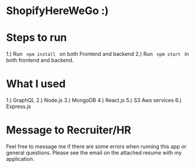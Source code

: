 # ShopifyHereWeGo :) 
# Steps to run
1.) Run <code> npm install </code> on both Frontend and backend
2.) Run <code> npm start </code> in both frontend and backend.

# What I used
1.) GraphQL
2.) Node.js
3.) MongoDB
4.) React.js
5.) S3 Aws services
6.) Express.js

# Message to Recruiter/HR
Feel free to message me if there are some errors when running this app or general questions. Please see the email on the attached resume with my application.
